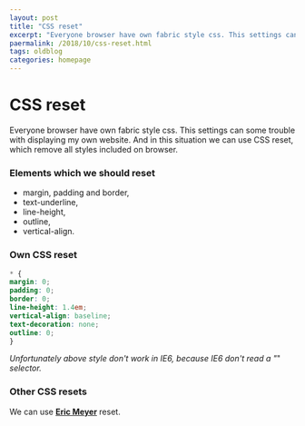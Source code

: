 ```yaml
---
layout: post
title: "CSS reset"
excerpt: "Everyone browser have own fabric style css. This settings can some trouble with displaying my own website. And in this situation we can use CSS reset, which remove all styles included on browser."
paermalink: /2018/10/css-reset.html
tags: oldblog
categories: homepage
--- 
```



# CSS reset

Everyone browser have own fabric style css. This settings can some trouble with displaying my own website. And in this situation we can use CSS reset, which remove all styles included on browser. 

### Elements which we should reset


- margin, padding and border,
- text-underline,
- line-height,
- outline,
- vertical-align.

### Own CSS reset

```css
* {
margin: 0;
padding: 0;
border: 0;
line-height: 1.4em;
vertical-align: baseline;
text-decoration: none;
outline: 0;
}
```

*Unfortunately above style don't work in IE6, because IE6 don't read a "*" *selector.*

### Other CSS resets

We can use [**Eric Meyer**](https://meyerweb.com/eric/tools/css/reset/) reset.

